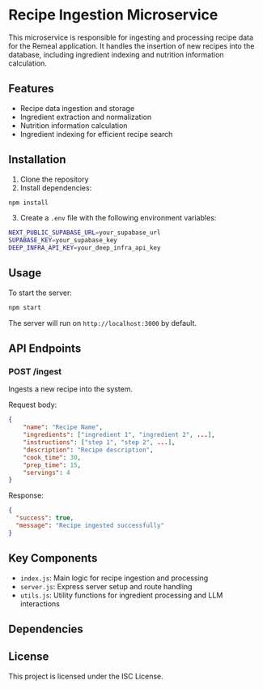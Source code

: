 # Recipe Ingestion Microservice

This microservice is responsible for ingesting and processing recipe data for the Remeal application. It handles the insertion of new recipes into the database, including ingredient indexing and nutrition information calculation.

## Features

- Recipe data ingestion and storage
- Ingredient extraction and normalization
- Nutrition information calculation
- Ingredient indexing for efficient recipe search

## Installation

1. Clone the repository
2. Install dependencies:

```bash
npm install
```

3. Create a `.env` file with the following environment variables:

```bash
NEXT_PUBLIC_SUPABASE_URL=your_supabase_url
SUPABASE_KEY=your_supabase_key
DEEP_INFRA_API_KEY=your_deep_infra_api_key
```

## Usage

To start the server:

```bash
npm start
```

The server will run on `http://localhost:3000` by default.

## API Endpoints

### POST /ingest

Ingests a new recipe into the system.

Request body:

```json
{
    "name": "Recipe Name",
    "ingredients": ["ingredient 1", "ingredient 2", ...],
    "instructions": ["step 1", "step 2", ...],
    "description": "Recipe description",
    "cook_time": 30,
    "prep_time": 15,
    "servings": 4
}
```

Response:

```json
{
  "success": true,
  "message": "Recipe ingested successfully"
}
```

## Key Components

- `index.js`: Main logic for recipe ingestion and processing
- `server.js`: Express server setup and route handling
- `utils.js`: Utility functions for ingredient processing and LLM interactions

## Dependencies

## License

This project is licensed under the ISC License.
